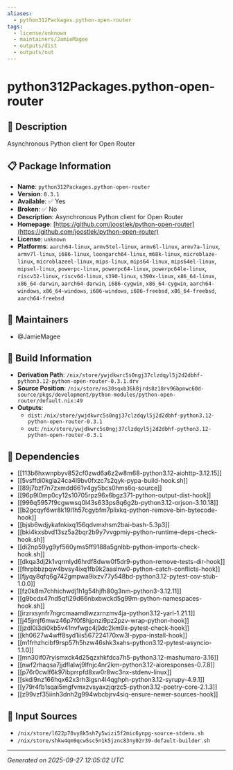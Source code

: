 ```yaml
---
aliases:
  - python312Packages.python-open-router
tags:
  - license/unknown
  - maintainers/JamieMagee
  - outputs/dist
  - outputs/out
---
```


# python312Packages.python-open-router

## 📝 Description

Asynchronous Python client for Open Router

## 📋 Package Information

- **Name**: `python312Packages.python-open-router`
- **Version**: `0.3.1`
- **Available**: ✅ Yes
- **Broken**: ✅ No
- **Description**: Asynchronous Python client for Open Router
- **Homepage**: [https://github.com/joostlek/python-open-router](https://github.com/joostlek/python-open-router)
- **License**: `unknown`
- **Platforms**: `aarch64-linux`, `armv5tel-linux`, `armv6l-linux`, `armv7a-linux`, `armv7l-linux`, `i686-linux`, `loongarch64-linux`, `m68k-linux`, `microblaze-linux`, `microblazeel-linux`, `mips-linux`, `mips64-linux`, `mips64el-linux`, `mipsel-linux`, `powerpc-linux`, `powerpc64-linux`, `powerpc64le-linux`, `riscv32-linux`, `riscv64-linux`, `s390-linux`, `s390x-linux`, `x86_64-linux`, `x86_64-darwin`, `aarch64-darwin`, `i686-cygwin`, `x86_64-cygwin`, `aarch64-windows`, `x86_64-windows`, `i686-windows`, `i686-freebsd`, `x86_64-freebsd`, `aarch64-freebsd`
## 👥 Maintainers

- @JamieMagee


## 🔧 Build Information

- **Derivation Path**: `/nix/store/ywjdkwrc5s0ngj37clzdqyl5j2d2dbhf-python3.12-python-open-router-0.3.1.drv`
- **Source Position**: `/nix/store/ns30sqxb36k8jrds8z18rv96bpnwc60d-source/pkgs/development/python-modules/python-open-router/default.nix:49`
- **Outputs**:
  - `dist`:  `/nix/store/ywjdkwrc5s0ngj37clzdqyl5j2d2dbhf-python3.12-python-open-router-0.3.1`
  - `out`:  `/nix/store/ywjdkwrc5s0ngj37clzdqyl5j2d2dbhf-python3.12-python-open-router-0.3.1`

## 🔗 Dependencies

- [[113b6hxwnpbyv852cf0zwd6a6z2w8m68-python3.12-aiohttp-3.12.15]]
- [[5vsffdi0kgla24ca4l9bv0fxzc7s2qyk-pypa-build-hook.sh]]
- [[89j7bzf7n7zxmdd661v4gy5bcs0hms6q-source]]
- [[96p9l0mp0cy12s10705rpz96x6bgz371-python-output-dist-hook]]
- [[996q5957f9cgwwsq0l43s633ps8q6g2b-python3.12-orjson-3.10.18]]
- [[b2gcqyf6wr8k19l1h57cgybfm7plixkq-python-remove-bin-bytecode-hook]]
- [[bjsb6wdjykafnkixq156qdvmxhsm2bai-bash-5.3p3]]
- [[bki4kxsbvd13sz5a2bqr2b9y7vvgpmiy-python-runtime-deps-check-hook.sh]]
- [[di2np59yg9yf560yms5ff9188a5gnlbb-python-imports-check-hook.sh]]
- [[dkqa3dj2k1vqrmlyd6hrdf8dww0f5dr9-python-remove-tests-dir-hook]]
- [[fhrpbbzpqw4bvsy4ixq1fb9k2aaslnw0-python-catch-conflicts-hook]]
- [[fjyqy8qfq6g742gmpwa9ixzv77y548bd-python3.12-pytest-cov-stub-1.0.0]]
- [[fz0k8m7chhichwdj1h1g54hjfh80g3nm-python3-3.12.11]]
- [[g9bcdx47nd5qfi29d66nbxbwckd5g99m-python-namespaces-hook.sh]]
- [[irzrxsynfr7ngrcmaamdlwzxrnzmv4ja-python3.12-yarl-1.21.1]]
- [[j45jmjf6mwz46p7f0f8hjpnzi9pz2pzv-wrap-python-hook]]
- [[jzdl0i3di0kb5v41nvfwgc4j9dc2km9x-pytest-check-hook]]
- [[kh0627w4wff8syd1iis567224170xw3l-pypa-install-hook]]
- [[m1frhzhcibf9rsp57h5hzw46shk3xahs-python3.12-pytest-asyncio-1.1.0]]
- [[mn30if07ryismxck4d25qzxhkfdca7h5-python3.12-mashumaro-3.16]]
- [[nwf2rhaqsa7jjdflalwj9lfnjc4nr2km-python3.12-aioresponses-0.7.8]]
- [[p76r0cwlf6k97ibprrpfd8xw0r8wc3nx-stdenv-linux]]
- [[skdi9nz166hqx62x3rh3igsn4l4qghph-python3.12-syrupy-4.9.1]]
- [[y79r4fb1sqai5mgfvmxzvsyaxzjqrzc5-python3.12-poetry-core-2.1.3]]
- [[z99vzf35iinh3dnh2g994wbcbjrv4siq-ensure-newer-sources-hook]]

## 📁 Input Sources

- `/nix/store/l622p70vy8k5sh7y5wizi5f2mic6ynpg-source-stdenv.sh`
- `/nix/store/shkw4qm9qcw5sc5n1k5jznc83ny02r39-default-builder.sh`

---
*Generated on 2025-09-27 12:05:02 UTC*
